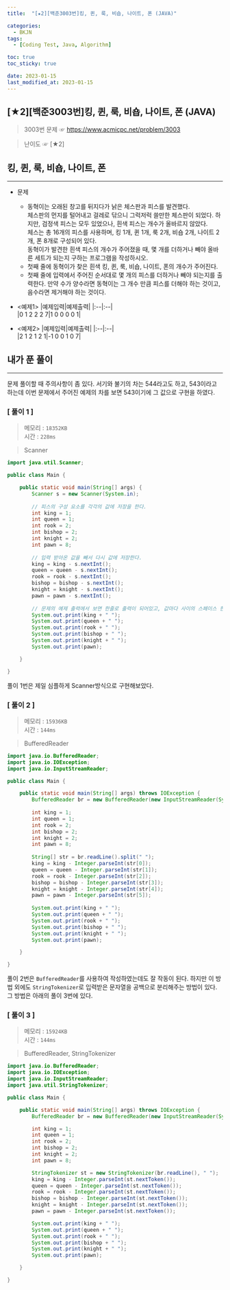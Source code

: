 ```yaml
---
title:  "[★2][백준3003번]킹, 퀸, 룩, 비숍, 나이트, 폰 (JAVA)" 

categories:
  - BKJN
tags:
  - [Coding Test, Java, Algorithm]

toc: true
toc_sticky: true

date: 2023-01-15
last_modified_at: 2023-01-15
---
```

[★2][백준3003번]킹, 퀸, 룩, 비숍, 나이트, 폰 (JAVA)
----
> 3003번 문제 ☞ <https://www.acmicpc.net/problem/3003>  

> 난이도 ☞ [★2]
  
## 킹, 퀸, 룩, 비숍, 나이트, 폰  
___  
- 문제
  - 동혁이는 오래된 창고를 뒤지다가 낡은 체스판과 피스를 발견했다.</br>체스판의 먼지를 털어내고 걸레로 닦으니 그럭저럭 쓸만한 체스판이 되었다. 하지만, 검정색 피스는 모두 있었으나, 흰색 피스는 개수가 올바르지 않았다.</br>체스는 총 16개의 피스를 사용하며, 킹 1개, 퀸 1개, 룩 2개, 비숍 2개, 나이트 2개, 폰 8개로 구성되어 있다.</br>동혁이가 발견한 흰색 피스의 개수가 주어졌을 때, 몇 개를 더하거나 빼야 올바른 세트가 되는지 구하는 프로그램을 작성하시오.
  - 첫째 줄에 동혁이가 찾은 흰색 킹, 퀸, 룩, 비숍, 나이트, 폰의 개수가 주어진다.
  - 첫째 줄에 입력에서 주어진 순서대로 몇 개의 피스를 더하거나 빼야 되는지를 출력한다. 만약 수가 양수라면 동혁이는 그 개수 만큼 피스를 더해야 하는 것이고, 음수라면 제거해야 하는 것이다.
  
- <예제1>
    |예제입력|예제출력|
    |:--|:--|  
    |0 1 2 2 2 7|1 0 0 0 0 1|

- <예제2>
    |예제입력|예제출력|
    |:--|:--|  
    |2 1 2 1 2 1|-1 0 0 1 0 7|

  
## 내가 푼 풀이
___  
문제 풀이할 때 주의사항이 좀 있다. 서기와 불기의 차는 544라고도 하고, 543이라고 하는데 이번 문제에서 주어진 예제의 차를 보면 543이기에 그 값으로 구현을 하였다.

### [ 풀이 1 ]  
>메모리 : `18352KB`  
>시간 : `228ms`  

> Scanner  
  
```java
import java.util.Scanner;

public class Main {

	public static void main(String[] args) {
		Scanner s = new Scanner(System.in);
		
		// 피스의 구성 요소를 각각의 값에 저장을 한다.
		int king = 1;
		int queen = 1;
		int rook = 2;
		int bishop = 2;
		int knight = 2;
		int pawn = 8;
		
		// 입력 받아온 값을 빼서 다시 값에 저장한다.
		king = king - s.nextInt();
		queen = queen - s.nextInt();
		rook = rook - s.nextInt();
		bishop = bishop - s.nextInt();
		knight = knight - s.nextInt();
		pawn = pawn - s.nextInt();
		
		// 문제의 예제 출력에서 보면 한줄로 출력이 되어있고, 값마다 사이의 스페이스 한칸이 들어가있어서 +" " 로 사이 공간을 넣어서 최종 출력을 한다.
		System.out.print(king + " ");
		System.out.print(queen + " ");
		System.out.print(rook + " ");
		System.out.print(bishop + " ");
		System.out.print(knight + " ");
		System.out.print(pawn);	

	}

}
```
풀이 1번은 제일 심플하게 Scanner방식으로 구현해보았다.
### [ 풀이 2 ]  
>메모리 : `15936KB`  
>시간 : `144ms`  
  
> BufferedReader  
  
```java
import java.io.BufferedReader;
import java.io.IOException;
import java.io.InputStreamReader;

public class Main {

	public static void main(String[] args) throws IOException {
		BufferedReader br = new BufferedReader(new InputStreamReader(System.in));
		
		int king = 1;
		int queen = 1;
		int rook = 2;
		int bishop = 2;
		int knight = 2;
		int pawn = 8;
		
		String[] str = br.readLine().split(" ");
		king = king - Integer.parseInt(str[0]);
		queen = queen - Integer.parseInt(str[1]);
		rook = rook - Integer.parseInt(str[2]);
		bishop = bishop - Integer.parseInt(str[3]);
		knight = knight - Integer.parseInt(str[4]);
		pawn = pawn - Integer.parseInt(str[5]);
		
		System.out.print(king + " ");
		System.out.print(queen + " ");
		System.out.print(rook + " ");
		System.out.print(bishop + " ");
		System.out.print(knight + " ");
		System.out.print(pawn);	

	}

}
```
풀이 2번은 `BufferedReader`를 사용하여 작성하였는데도 잘 작동이 된다. 하지만 이 방법 외에도 `StringTokenizer`로 입력받은 문자열을 공백으로 분리해주는 방법이 있다. 그 방법은 아래의 풀이 3번에 있다.

### [ 풀이 3 ]
>메모리 : `15924KB`  
>시간 : `144ms`  
  
> BufferedReader, StringTokenizer  
  
```java
import java.io.BufferedReader;
import java.io.IOException;
import java.io.InputStreamReader;
import java.util.StringTokenizer;

public class Main {

	public static void main(String[] args) throws IOException {
		BufferedReader br = new BufferedReader(new InputStreamReader(System.in));

		int king = 1;
		int queen = 1;
		int rook = 2;
		int bishop = 2;
		int knight = 2;
		int pawn = 8;

		StringTokenizer st = new StringTokenizer(br.readLine(), " ");
		king = king - Integer.parseInt(st.nextToken());
		queen = queen - Integer.parseInt(st.nextToken());
		rook = rook - Integer.parseInt(st.nextToken());
		bishop = bishop - Integer.parseInt(st.nextToken());
		knight = knight - Integer.parseInt(st.nextToken());
		pawn = pawn - Integer.parseInt(st.nextToken());

		System.out.print(king + " ");
		System.out.print(queen + " ");
		System.out.print(rook + " ");
		System.out.print(bishop + " ");
		System.out.print(knight + " ");
		System.out.print(pawn);

	}

}
```